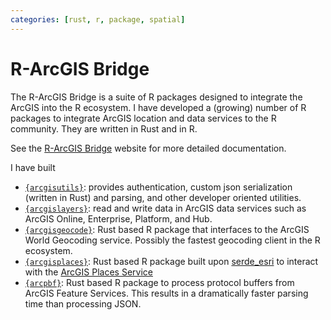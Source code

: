 ```yaml
---
categories: [rust, r, package, spatial]
---
```


# R-ArcGIS Bridge

The R-ArcGIS Bridge is a suite of R packages designed to integrate the ArcGIS into the R ecosystem. I have developed a (growing) number of R packages to integrate ArcGIS location and data services to the R community. They are written in Rust and in R. 

See the [R-ArcGIS Bridge](https://r.esri.com/r-bridge-site/) website for more detailed documentation. 

I have built 

- [`{arcgisutils}`](https://github.com/R-ArcGIS/arcgisutils/): provides authentication, custom json serialization (written in Rust) and parsing, and other developer oriented utilities.
- [`{arcgislayers}`](https://github.com/R-ArcGIS/arcgislayers/): read and write data in ArcGIS data services such as ArcGIS Online, Enterprise, Platform, and Hub.
- [`{arcgisgeocode}`](https://github.com/R-ArcGIS/arcgisgeocode): Rust based R package that interfaces to the ArcGIS World Geocoding service. Possibly the fastest geocoding client in the R ecosystem. 
- [`{arcgisplaces}`](https://github.com/r-arcgis/arcgisplaces): Rust based R package built upon [serde_esri](https://github.com/JosiahParry/serde_esri) to interact with the [ArcGIS Places Service](https://developers.arcgis.com/documentation/mapping-apis-and-services/places/)
- [`{arcpbf}`](https://github.com/R-ArcGIS/arcpbf/): Rust based R package to process protocol buffers from ArcGIS Feature Services. This results in a dramatically faster parsing time than processing JSON. 

